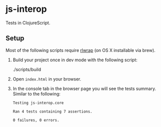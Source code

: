# js-interop

Tests in ClojureScript.

## Setup

Most of the following scripts require [rlwrap](http://utopia.knoware.nl/~hlub/uck/rlwrap/) (on OS X installable via brew).

1. Build your project once in dev mode with the following script:

    ./scripts/build

2. Open `index.html` in your browser.

3. In the console tab in the browser page you will see the tests summary. Similar to the following:

    `Testing js-interop.core`

    `Ran 4 tests containing 7 assertions.`

    `0 failures, 0 errors.`